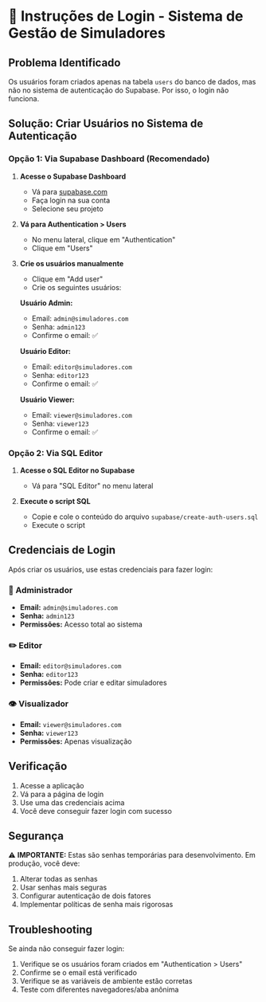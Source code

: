# 🔐 Instruções de Login - Sistema de Gestão de Simuladores

## Problema Identificado
Os usuários foram criados apenas na tabela `users` do banco de dados, mas não no sistema de autenticação do Supabase. Por isso, o login não funciona.

## Solução: Criar Usuários no Sistema de Autenticação

### Opção 1: Via Supabase Dashboard (Recomendado)

1. **Acesse o Supabase Dashboard**
   - Vá para [supabase.com](https://supabase.com)
   - Faça login na sua conta
   - Selecione seu projeto

2. **Vá para Authentication > Users**
   - No menu lateral, clique em "Authentication"
   - Clique em "Users"

3. **Crie os usuários manualmente**
   - Clique em "Add user"
   - Crie os seguintes usuários:

   **Usuário Admin:**
   - Email: `admin@simuladores.com`
   - Senha: `admin123`
   - Confirme o email: ✅

   **Usuário Editor:**
   - Email: `editor@simuladores.com`
   - Senha: `editor123`
   - Confirme o email: ✅

   **Usuário Viewer:**
   - Email: `viewer@simuladores.com`
   - Senha: `viewer123`
   - Confirme o email: ✅

### Opção 2: Via SQL Editor

1. **Acesse o SQL Editor no Supabase**
   - Vá para "SQL Editor" no menu lateral

2. **Execute o script SQL**
   - Copie e cole o conteúdo do arquivo `supabase/create-auth-users.sql`
   - Execute o script

## Credenciais de Login

Após criar os usuários, use estas credenciais para fazer login:

### 👑 Administrador
- **Email:** `admin@simuladores.com`
- **Senha:** `admin123`
- **Permissões:** Acesso total ao sistema

### ✏️ Editor
- **Email:** `editor@simuladores.com`
- **Senha:** `editor123`
- **Permissões:** Pode criar e editar simuladores

### 👁️ Visualizador
- **Email:** `viewer@simuladores.com`
- **Senha:** `viewer123`
- **Permissões:** Apenas visualização

## Verificação

1. Acesse a aplicação
2. Vá para a página de login
3. Use uma das credenciais acima
4. Você deve conseguir fazer login com sucesso

## Segurança

⚠️ **IMPORTANTE:** Estas são senhas temporárias para desenvolvimento. Em produção, você deve:

1. Alterar todas as senhas
2. Usar senhas mais seguras
3. Configurar autenticação de dois fatores
4. Implementar políticas de senha mais rigorosas

## Troubleshooting

Se ainda não conseguir fazer login:

1. Verifique se os usuários foram criados em "Authentication > Users"
2. Confirme se o email está verificado
3. Verifique se as variáveis de ambiente estão corretas
4. Teste com diferentes navegadores/aba anônima
